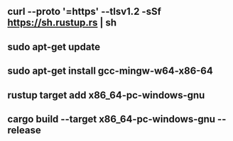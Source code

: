 curl --proto '=https' --tlsv1.2 -sSf https://sh.rustup.rs | sh
--
sudo apt-get update
--
sudo apt-get install gcc-mingw-w64-x86-64
--
rustup target add x86_64-pc-windows-gnu
--
cargo build --target x86_64-pc-windows-gnu --release
--
